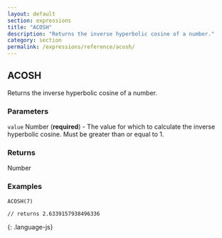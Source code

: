 ```yaml
---
layout: default
section: expressions
title: "ACOSH"
description: "Returns the inverse hyperbolic cosine of a number."
category: section
permalink: /expressions/reference/acosh/
---
```


## ACOSH

Returns the inverse hyperbolic cosine of a number.

### Parameters

`value` Number (__required__) - The value for which to calculate the inverse hyperbolic cosine. Must be greater than or equal to 1.

### Returns

Number

### Examples

~~~
ACOSH(7)

// returns 2.6339157938496336
~~~
{: .language-js}